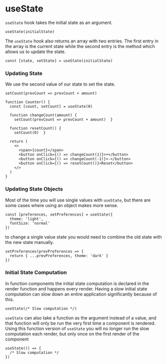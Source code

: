 # useState

`useState` hook takes the initial state as an argument.

```text
useState(initialState)
```

The `useState` hook also returns an array with two entries. The first entry in the array is the current state while the second entry is the method which allows us to update the state.

```text
const [state, setState] = useState(initialState)
```

### Updating State

We use the second value of our state to set the state.

```text
setCount(prevCount => prevCount + amount)
```

```text
function Counter() {
  const [count, setCount] = useState(0)

  function changeCount(amount) {
    setCount(prevCount => prevCount + amount)  }

  function resetCount() {
    setCount(0)  }

  return (
    <>
      <span>{count}</span>
      <button onClick={() => changeCount(1)}>+</button>
      <button onClick={() => changeCount(-1)}>-</button>
      <button onClick={() => resetCount()}>Reset</button>
    </>
  )
}
```

### Updating State Objects

Most of the time you will use single values with `useState`, but there are some cases where using an object makes more sense.

```text
const [preferences, setPreferences] = useState({
  theme: 'light',
  fontSize: 'normal'
})
```

to change a single value state you would need to combine the old state with the new state manually.

```text
setPreferences(prevPreferences => {
  return { ...prevPreferences, theme: 'dark' }
})
```

### Initial State Computation

In function components the initial state computation is declared in the render function and happens every render. Having a slow initial state computation can slow down an entire application significantly because of this.

```text
useState(/* Slow computation */)
```

 `useState` can also take a function as the argument instead of a value, and that function will only be run the very first time a component is rendered. Using this function version of `useState` you will no longer run the slow computation each render, but only once on the first render of the component

```text
useState(() => {
  /* Slow computation */
})
```


